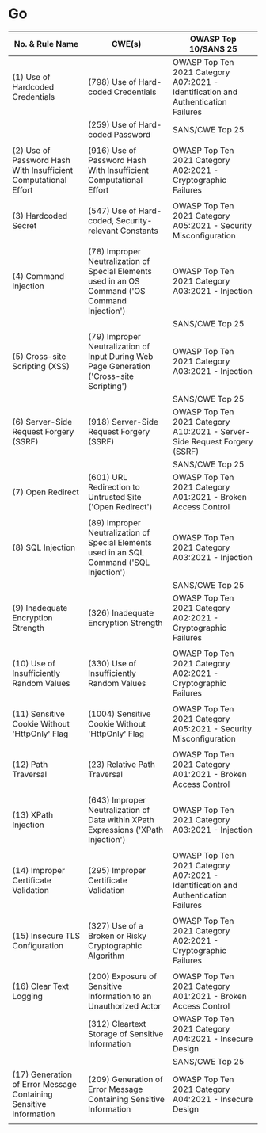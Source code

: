 # Go



| No. & Rule Name                                                   | CWE(s)                                                                                          | OWASP Top 10/SANS 25                                                              |
| ----------------------------------------------------------------- | ----------------------------------------------------------------------------------------------- | --------------------------------------------------------------------------------- |
| (1) Use of Hardcoded Credentials                                  | (798) Use of Hard-coded Credentials                                                             | OWASP Top Ten 2021 Category A07:2021 - Identification and Authentication Failures |
|                                                                   | (259) Use of Hard-coded Password                                                                | SANS/CWE Top 25                                                                   |
|                                                                   |                                                                                                 |                                                                                   |
| (2) Use of Password Hash With Insufficient Computational Effort   | (916) Use of Password Hash With Insufficient Computational Effort                               | OWASP Top Ten 2021 Category A02:2021 - Cryptographic Failures                     |
|                                                                   |                                                                                                 |                                                                                   |
| (3) Hardcoded Secret                                              | (547) Use of Hard-coded, Security-relevant Constants                                            | OWASP Top Ten 2021 Category A05:2021 - Security Misconfiguration                  |
|                                                                   |                                                                                                 |                                                                                   |
| (4) Command Injection                                             | (78) Improper Neutralization of Special Elements used in an OS Command ('OS Command Injection') | OWASP Top Ten 2021 Category A03:2021 - Injection                                  |
|                                                                   |                                                                                                 | SANS/CWE Top 25                                                                   |
| (5) Cross-site Scripting (XSS)                                    | (79) Improper Neutralization of Input During Web Page Generation ('Cross-site Scripting')       | OWASP Top Ten 2021 Category A03:2021 - Injection                                  |
|                                                                   |                                                                                                 | SANS/CWE Top 25                                                                   |
| (6) Server-Side Request Forgery (SSRF)                            | (918) Server-Side Request Forgery (SSRF)                                                        | OWASP Top Ten 2021 Category A10:2021 - Server-Side Request Forgery (SSRF)         |
|                                                                   |                                                                                                 | SANS/CWE Top 25                                                                   |
| (7) Open Redirect                                                 | (601) URL Redirection to Untrusted Site ('Open Redirect')                                       | OWASP Top Ten 2021 Category A01:2021 - Broken Access Control                      |
|                                                                   |                                                                                                 |                                                                                   |
| (8) SQL Injection                                                 | (89) Improper Neutralization of Special Elements used in an SQL Command ('SQL Injection')       | OWASP Top Ten 2021 Category A03:2021 - Injection                                  |
|                                                                   |                                                                                                 | SANS/CWE Top 25                                                                   |
| (9) Inadequate Encryption Strength                                | (326) Inadequate Encryption Strength                                                            | OWASP Top Ten 2021 Category A02:2021 - Cryptographic Failures                     |
|                                                                   |                                                                                                 |                                                                                   |
| (10) Use of Insufficiently Random Values                          | (330) Use of Insufficiently Random Values                                                       | OWASP Top Ten 2021 Category A02:2021 - Cryptographic Failures                     |
|                                                                   |                                                                                                 |                                                                                   |
| (11) Sensitive Cookie Without 'HttpOnly' Flag                     | (1004) Sensitive Cookie Without 'HttpOnly' Flag                                                 | OWASP Top Ten 2021 Category A05:2021 - Security Misconfiguration                  |
|                                                                   |                                                                                                 |                                                                                   |
| (12) Path Traversal                                               | (23) Relative Path Traversal                                                                    | OWASP Top Ten 2021 Category A01:2021 - Broken Access Control                      |
|                                                                   |                                                                                                 |                                                                                   |
| (13) XPath Injection                                              | (643) Improper Neutralization of Data within XPath Expressions ('XPath Injection')              | OWASP Top Ten 2021 Category A03:2021 - Injection                                  |
|                                                                   |                                                                                                 |                                                                                   |
| (14) Improper Certificate Validation                              | (295) Improper Certificate Validation                                                           | OWASP Top Ten 2021 Category A07:2021 - Identification and Authentication Failures |
|                                                                   |                                                                                                 |                                                                                   |
| (15) Insecure TLS Configuration                                   | (327) Use of a Broken or Risky Cryptographic Algorithm                                          | OWASP Top Ten 2021 Category A02:2021 - Cryptographic Failures                     |
|                                                                   |                                                                                                 |                                                                                   |
| (16) Clear Text Logging                                           | (200) Exposure of Sensitive Information to an Unauthorized Actor                                | OWASP Top Ten 2021 Category A01:2021 - Broken Access Control                      |
|                                                                   | (312) Cleartext Storage of Sensitive Information                                                | OWASP Top Ten 2021 Category A04:2021 - Insecure Design                            |
|                                                                   |                                                                                                 | SANS/CWE Top 25                                                                   |
| (17) Generation of Error Message Containing Sensitive Information | (209) Generation of Error Message Containing Sensitive Information                              | OWASP Top Ten 2021 Category A04:2021 - Insecure Design                            |
|                                                                   |                                                                                                 |                                                                                   |
